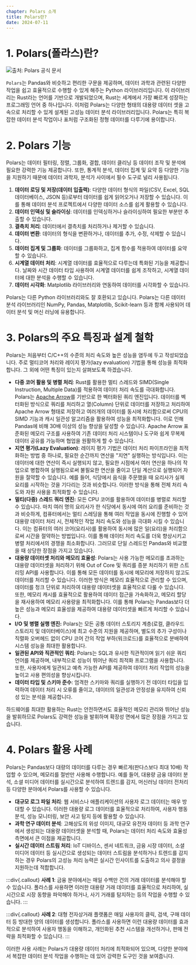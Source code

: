 ```yaml
---
chapter: Polars 소개
title: Polars란?
date: 2024-07-11
---
```


# 1. Polars(폴라스)란?

![출처: Polars 공식 문서](/images/polars/chapter02/chapter02-1-1.png '출처: Polars 공식 문서')

`Polars`는 Pandas와 비슷하고 편리한 구문을 제공하며, 데이터 과학과 관련된 다양한 작업을 쉽고 효율적으로 수행할 수 있게 해주는 Python 라이브러리입니다. 이 라이브러리는 Rust라는 언어를 기반으로 개발되었으며, Rust는 세계에서 가장 빠르게 성장하는 프로그래밍 언어 중 하나입니다. 이처럼 Polars는 다양한 형태의 대용량 데이터 셋을 고속으로 처리할 수 있게 설계된 고성능 데이터 분석 라이브러리입니다. Polars는 특히 복잡한 데이터 분석 작업이나 표처럼 구조화된 정형 데이터를 다루기에 용이합니다.

# 2. Polars 기능

Polars는 데이터 필터링, 정렬, 그룹화, 결합, 데이터 클리닝 등 데이터 조작 및 분석에 필요한 강력한 기능 제공합니다. 또한, 통계적 분석, 데이터 집계 및 요약 등 다양한 기능을 지원하기 때문에 데이터 과학자, 분석가 사이에서 필수 도구로 널리 사용됩니다.

1. **데이터 로딩 및 저장(데이터 입출력)**: 다양한 데이터 형식의 파일(CSV, Excel, SQL 데이터베이스, JSON 등)로부터 데이터를 쉽게 읽어오거나 저장할 수 있습니다. 이를 통해 데이터 분석 프로젝트에서 다양한 데이터 소스를 쉽게 활용할 수 있습니다.
2. **데이터 인덱싱 및 슬라이싱**: 데이터를 인덱싱하거나 슬라이싱하여 필요한 부분만 추출할 수 있습니다.
3. **결측치 처리**: 데이터에서 결측치를 처리하거나 제거할 수 있습니다.
4. **데이터 변환**: 데이터의 형식을 변환하거나, 데이터를 추가, 수정, 삭제할 수 있습니다.
5. **데이터 집계 및 그룹화**: 데이터를 그룹화하고, 집계 함수를 적용하여 데이터를 요약할 수 있습니다.
6. **시계열 데이터 처리**: 시계열 데이터를 효율적으로 다루는데 특화된 기능을 제공합니다. 날짜와 시간 데이터 타입 사용하여 시계열 데이터를 쉽게 조작하고, 시계열 데이터에 대한 분석을 수행할 수 있습니다.
7. **데이터 시각화**: Matplotlib 라이브러리와 연동하여 데이터를 시각화할 수 있습니다.

Polars는 다른 Python 라이브러리와도 잘 호환되고 있습니다. Polars는 다른 데이터 분석 라이브러리인 NumPy, Pandas, Matplotlib, Scikit-learn 등과 함께 사용되어 데이터 분석 및 머신 러닝에 유용합니다.

# 3. Polars의 주요 특징과 설계 철학

Polars는 처음부터 C/C++의 수준의 처리 속도와 높은 성능을 염두에 두고 작성되었습니다. 주로 멀티코어 처리와 레이지 평가(lazy evaluation) 기법을 통해 성능을 최적화합니다. 그 외에 어떤 특징이 있는지 살펴보도록 하겠습니다.

- **다중 코어 활용 및 병렬 처리**: Rust를 활용한 멀티 스레드와 SIMD(Single Instruction, Multiple Data)를 적용하여 데이터 처리 속도를 극대화합니다. Polars는 [Apache Arrow](https://arrow.apache.org/)를 기반으로 한 벡터화된 쿼리 엔진입니다. 데이터를 벡터화된 방식으로 쿼리를 처리하고 열(Column) 단위로 데이터를 저장하고 처리하여 Apache Arrow 형태로 저장하고 여러개의 데이터를 동시에 처리함으로써 CPU의 SIMD 기능과 캐시 일관성 알고리즘을 활용하여 성능을 최적화합니다. 이로 인해 Pandas에 비해 30배 이상의 성능 향상을 달성할 수 있습니다.
  Apache Arrow 표준화된 메모리 구조를 사용하여 기존 데이터 처리 시스템이나 도구와 쉽게 무복제 데이터 공유를 가능하며 협업을 원활하게 할 수 있습니다.
- **지연 평가(Lazy Evaluation)**: 레이지 평가 기법은 데이터 처리 파이프라인을 최적화하는 방법 중 하나로, 필요한 순간까지 연산을 "지연" 실행하는 방식입니다. 이는 데이터에 대한 연산이 즉시 실행되지 않고, 필요한 시점에서 여러 연산을 하나의 작업으로 병합하여 실행됨으로써 불필요한 연산을 줄이고 단일 계산으로 실행되어 자원을 절약할 수 있습니다.
  예를 들어, 식당에서 음식을 주문했을 때 요리사가 실제 요리를 시작하는 것을 기다리는 것과 비슷합니다. 이러한 방식을 통해 전체 처리 속도와 자원 사용을 최적화할 수 있습니다.
- **멀티(다중) 스레드 쿼리 엔진:** 모든 CPU 코어를 활용하여 데이터를 병렬로 처리할 수 있습니다. 마치 여러 명의 요리사가 한 식당에서 동시에 여러 요리를 준비하는 것과 비슷하게, 컴퓨터에서는 멀티 스레딩을 통해 여러 작업을 동시에 진행할 수 있어 대용량 데이터 처리 시, 전체적인 작업 처리 속도와 성능을 극대화 시킬 수 있습니다.
  이는 컴퓨터의 여러 코어(요리사)를 활용하여 동시에 많은 일(요리)을 처리함으로써 시간을 절약하는 방법입니다. 이를 통해 데이터 처리 속도를 더욱 향상시키고 병렬 처리에서의 경쟁을 최소화합니다. 그러므로 단일 스레드인 Pandas와 비교했을 때 상당한 장점을 가지고 있습니다.
- **대용량 데이터셋 처리와 메모리 효율성**: Polars는 사용 가능한 메모리를 초과하는 대용량 데이터셋을 처리하기 위해 Out of Core 및 쿼리를 증분 처리하기 위한 스트리밍 API를 사용합니다. 이를 통해 모든 데이터를 동시에 메모리에 저장하지 않고도 데이터를 처리할 수 있습니다. 이러한 방식은 메모리 효율적으로 관리할 수 있으며, 데이터를 청크 단위로 처리하여 대용량 데이터셋을 효율적으로 다룰 수 있습니다.
  또한, 메모리 캐시를 효율적으로 활용하여 데이터 접근을 가속화하고, 메모리 할당을 재사용하여 메모리 사용량을 최적화합니다. 이를 통해 Polars는 Pandas보다 더 높은 성능과 메모리 효율성을 제공하여 대용량 데이터셋을 빠르게 처리할 수 있습니다.
- **I/O 및 병렬 실행 엔진:** Polars는 모든 공통 데이터 스토리지 계층(로컬, 클라우드 스토리지 및 데이터베이스)에 최고 수준의 지원을 제공하며, 별도의 추가 구성이나 직렬화 오버헤드 없이 CPU 코어 간의 작업 부하(워크로드)를 효율적으로 분배하여 시스템 성능을 최대한 활용합니다.
- **일관된 API와 직관적인 쿼리**: Polars는 SQL과 유사한 직관적이며 읽기 쉬운 쿼리 언어를 제공하며, 내부적으로 성능이 뛰어난 쿼리 최적화 프로그램을 사용합니다. 또한, 사용자에게 일관되고 예측 가능한 API를 제공하여 데이터 처리 작업의 성능을 높이고 사용 편의성을 향상시킵니다.
- **데이터 타입 및 스키마 준수**: 엄격한 스키마와 쿼리를 실행하기 전 데이터 타입을 입력하여 데이터 처리 시 오류를 줄이고, 데이터의 일관성과 안정성을 유지하여 신뢰성 있는 분석을 제공합니다.

하드웨어를 최대한 활용하는 Rust는 안전하면서도 효율적인 메모리 관리와 뛰어난 성능을 발휘하므로 Polars도 강력한 성능을 발휘하며 확장성 면에서 많은 장점을 가지고 있습니다.

# 4. Polars 활용 사례

Polars는 Pandas보다 대량의 데이터를 다루는 경우 빠르게(판다스보다 최대 10배) 작업할 수 있으며, 메모리를 절반만 사용해 수행합니다. 예를 들어, 대용량 금융 데이터 분석, 소셜 미디어 데이터를 실시간으로 분석하여 트렌드를 감지, 머신러닝 데이터 전처리 등 다양한 분야에서 Polars를 사용할 수 있습니다.

- **대규모 로그 파일 처리**: 웹 서비스나 애플리케이션의 사용자 로그 데이터는 매우 방대할 수 있습니다. 이러한 대용량 로그 데이터를 효율적으로 처리하여, 사용자 행동 분석, 성능 모니터링, 보안 사고 탐지 등에 활용할 수 있습니다.
- **과학 연구 데이터 분석**: 고해상도의 위성 이미지, 대규모 유전자 데이터 등 과학 연구에서 생성되는 대용량 데이터셋을 분석할 때, Polars는 데이터 처리 속도와 효율성 측면에서 큰 이점을 제공합니다.
- **실시간 데이터 스트림 처리**: IoT 디바이스, 센서 네트워크, 금융 시장 데이터, 소셜 미디어 데이터 등 실시간으로 생성되는 데이터 스트림을 분석하거나 트렌드를 감지하는 경우 Polars의 고성능 처리 능력은 실시간 인사이트를 도출하고 의사 결정을 지원하는데 적합합니다.

:::div{.callout}
**사례 1**: 금융 분야에서는 매일 수백만 건의 거래 데이터를 분석해야 할 수 있습니다. 폴라스를 사용하면 이러한 대용량 거래 데이터를 효율적으로 처리하여, 실시간으로 시장 동향을 파악해야 하거나, 사기 거래를 탐지하는 등의 작업을 수행할 수 있습니다.
:::

:::div{.callout}
**사례 2**: 대형 전자상거래 플랫폼은 매일 사용자의 클릭, 검색, 구매 데이터 등 방대한 양의 데이터를 생성합니다. 폴라스를 사용하면 이런 대용량 데이터를 효과적으로 분석하여 사용자 행동을 이해하고, 개인화된 추천 시스템을 개선하거나, 판매 전략을 최적화할 수 있습니다.
:::

이러한 사용 사례는 Polars가 대용량 데이터 처리에 최적화되어 있으며, 다양한 분야에서 복잡한 데이터 분석 작업을 수행하는 데 있어 강력한 도구인 것을 보여줍니다.
